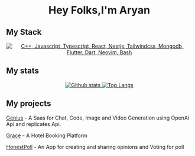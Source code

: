 <h1 align="center">Hey Folks,I'm Aryan </h1>

## My Stack
<p align="center">
  <a href="#">
    <img src="https://skillicons.dev/icons?i=cpp,js,ts,react,nextjs,tailwindcss,mongodb,mysql,arch,neovim,bash,lua" alt="C++, Javascript, Typescript, React, Nextjs, Tailwindcss, Mongodb, Flutter, Dart, Neovim, Bash">
  </a>
</p>

## My stats
<p align="center">
  <a href="#">
    <img src="https://github-readme-stats.vercel.app/api?username=aryankumar07&theme=onedark&show_icons=true&hide_rank=true&custom_title=Stats&count_private=true&hide_border=true&hide=issues&line_height=24&bg_color=0d1117" alt="Github stats" />
    <img src="https://github-readme-stats.vercel.app/api/top-langs/?username=aryankumar07&layout=compact&theme=onedark&count_private=true&hide_border=true&bg_color=0d1117&exclude_repo=Dotfiles" alt="Top Langs">
  </a>
</p>

## My projects

[Genius](https://genius-ten-navy.vercel.app) - A Saas for Chat, Code, Image and Video Generation using OpenAi Api and replicates Api. 

[Grace](https://github.com/aryankumar07/grace) - A Hotel  Booking Platform

[HonestPoll](https://github.com/aryankumar07/honestpol) - An App for creating and sharing opinions and Voting for poll
